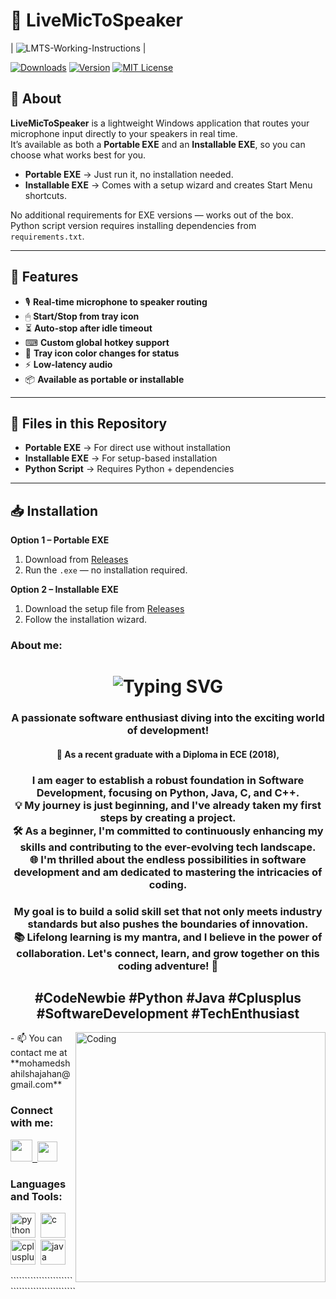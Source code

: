 # 🎤 LiveMicToSpeaker 

| ![LMTS-Working-Instructions](https://i.postimg.cc/G3HQ1B98/LMTS-Working-Instructions.gif) |

[![Downloads](https://img.shields.io/github/downloads/mohamedshahilshajahan/LiveMicToSpeaker/total?color=brightgreen&style=for-the-badge)](https://github.com/mohamedshahilshajahan/LiveMicToSpeaker/releases)
[![Version](https://img.shields.io/github/v/release/mohamedshahilshajahan/LiveMicToSpeaker?style=for-the-badge&color=blue)](https://github.com/mohamedshahilshajahan/LiveMicToSpeaker/releases)
[![MIT License](https://img.shields.io/badge/License-MIT-yellow.svg?style=for-the-badge)](LICENSE)

## 📌 About
**LiveMicToSpeaker** is a lightweight Windows application that routes your microphone input directly to your speakers in real time.  
It’s available as both a **Portable EXE** and an **Installable EXE**, so you can choose what works best for you.  
- **Portable EXE** → Just run it, no installation needed.  
- **Installable EXE** → Comes with a setup wizard and creates Start Menu shortcuts.  

No additional requirements for EXE versions — works out of the box.  
Python script version requires installing dependencies from `requirements.txt`.

---

## 🚀 Features
- 🎙 **Real-time microphone to speaker routing**  
- 🖱 **Start/Stop from tray icon**  
- ⏳ **Auto-stop after idle timeout**  
- ⌨ **Custom global hotkey support**  
- 🎨 **Tray icon color changes for status**  
- ⚡ **Low-latency audio**  
- 📦 **Available as portable or installable**  

---

## 📂 Files in this Repository
- **Portable EXE** → For direct use without installation  
- **Installable EXE** → For setup-based installation  
- **Python Script** → Requires Python + dependencies

---

## 📥 Installation
**Option 1 – Portable EXE**
1. Download from [Releases]([https://github.com/mohamedshahilshajahan/LiveMicToSpeaker/releases](https://github.com/mohamedshahilshajahan/LiveMicToSpeaker/releases/download/LiveMictoSpeaker/LMTS_Portable.exe))
2. Run the `.exe` — no installation required.

**Option 2 – Installable EXE**
1. Download the setup file from [Releases]([https://github.com/mohamedshahilshajahan/LiveMicToSpeaker/releases](https://github.com/mohamedshahilshajahan/LiveMicToSpeaker/releases/download/LiveMictoSpeaker/LMTS_Setup.exe))
2. Follow the installation wizard.

<h3>About me:</h3> <h1 align="center" href="https://git.io/typing-svg"><img src="https://readme-typing-svg.demolab.com?font=Fira+Code&weight=600&size=30&pause=1000&color=F7DC00&center=true&vCenter=true&random=false&width=550&height=32&lines=Hi+%F0%9F%91%8B%2C+I'm+Mohamed+Shahil" alt="Typing SVG" /></h1> <h3 align="center">A passionate software enthusiast diving into the exciting world of development!<br> <h4 align="center">🚀 As a recent graduate with a Diploma in ECE (2018),</h4> <h3 align="center">I am eager to establish a robust foundation in Software Development, focusing on Python, Java, C, and C++.<br> 💡 My journey is just beginning, and I've already taken my first steps by creating a project.<br> 🛠️ As a beginner, I'm committed to continuously enhancing my skills and contributing to the ever-evolving tech landscape.<br> 🌐 I'm thrilled about the endless possibilities in software development and am dedicated to mastering the intricacies of coding.</h3> <h3 align="center">My goal is to build a solid skill set that not only meets industry standards but also pushes the boundaries of innovation.<br> 📚 Lifelong learning is my mantra, and I believe in the power of collaboration. Let's connect, learn, and grow together on this coding adventure! 🤝 </h3> <h2 align="center"> #CodeNewbie #Python #Java #Cplusplus #SoftwareDevelopment #TechEnthusiast</h2>  </p> <img align="right" alt="Coding" width="400" src="https://cdn.dribbble.com/users/1162077/screenshots/3848914/programmer.gif"> - 📫 You can contact me at **mohamedshahilshajahan@gmail.com** <h3 align="left">Connect with me:</h3> <p align="left"> <a href="https://www.linkedin.com/in/mohamedshahilshajahan" target="_blank" rel="noreferrer"> <picture> <source media="(prefers-color-scheme: dark)" srcset="https://i.postimg.cc/02ZQ9ft7/linkedin-dark.png" /> <source media="(prefers-color-scheme: light)" srcset="https://i.postimg.cc/XvKFcFjL/linkedin.png" /> <img src="https://i.postimg.cc/XvKFcFjL/linkedin.png" width="35" height=auto />&nbsp; </picture> </a><a href="https://www.github.com/mohamedshahilshajahan" target="_blank" rel="noreferrer"> <picture> <source media="(prefers-color-scheme: dark)" srcset="https://i.postimg.cc/Bn6vbKyk/github-dark.png" /> <source media="(prefers-color-scheme: light)" srcset="https://i.postimg.cc/LsFL1vph/github.png" /> <img src="https://i.postimg.cc/LsFL1vph/github.png" width="32" height="32" /> </picture> </a> </p> <h3 align="left">Languages and Tools:</h3> <p align="left"> <img src="https://i.postimg.cc/T20MSVXB/python.png" alt="python" width="40" height=auto/>&nbsp;&nbsp;<img src="https://i.postimg.cc/DZdk7s4J/c.png" alt="c" width="40" height=auto/>&nbsp;&nbsp;<img src="https://i.postimg.cc/br37thTq/cplus.png" alt="cplusplus" width="40" height=auto/>&nbsp;&nbsp;<img src="https://i.postimg.cc/0jkgjQ7t/java.png" alt="java" width="40" height=auto/> </p> `````````````````````````````````````````````
